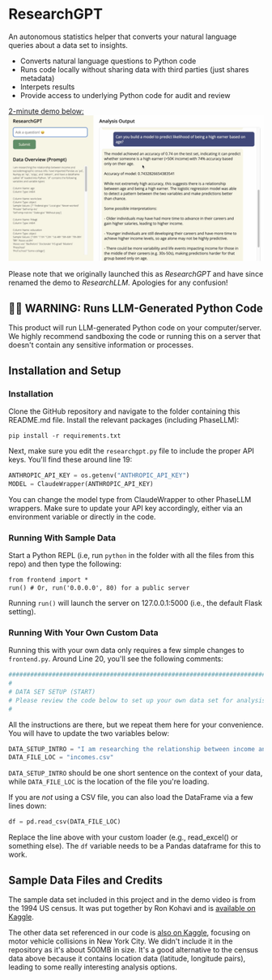 # ResearchGPT

An autonomous statistics helper that converts your natural language queries about a data set to insights.

- Converts natural language questions to Python code
- Runs code locally without sharing data with third parties (just shares metadata)
- Interpets results
- Provide access to underlying Python code for audit and review

[2-minute demo below:](https://www.youtube.com/watch?v=-fzFCii6UoA)
[![ResearchGPT screenshot](screenshot.png)](https://www.youtube.com/watch?v=-fzFCii6UoA)

Please note that we originally launched this as *ResearchGPT* and have since renamed the demo to *ResearchLLM*. Apologies for any confusion!

## 🚨🚨 WARNING: Runs LLM-Generated Python Code

This product will run LLM-generated Python code on your computer/server. We highly recommend sandboxing the code or running this on a server that doesn't contain any sensitive information or processes.

## Installation and Setup

### Installation

Clone the GitHub repository and navigate to the folder containing this README.md file. Install the relevant packages (including PhaseLLM):

```
pip install -r requirements.txt
```

Next, make sure you edit the `researchgpt.py` file to include the proper API keys. You'll find these around line 19:
```python
ANTHROPIC_API_KEY = os.getenv("ANTHROPIC_API_KEY")
MODEL = ClaudeWrapper(ANTHROPIC_API_KEY)
```

You can change the model type from ClaudeWrapper to other PhaseLLM wrappers. Make sure to update your API key accordingly, either via an environment variable or directly in the code.

### Running With Sample Data

Start a Python REPL (i.e, run `python` in the folder with all the files from this repo) and then type the following:

```
from frontend import *
run() # Or, run('0.0.0.0', 80) for a public server
```

Running `run()` will launch the server on 127.0.0.1:5000 (i.e., the default Flask setting).

### Running With Your Own Custom Data

Running this with your own data only requires a few simple changes to `frontend.py`. Around Line 20, you'll see the following comments:
```python
##########################################################################
#
# DATA SET SETUP (START)
# Please review the code below to set up your own data set for analysis.
#
```

All the instructions are there, but we repeat them here for your convenience. You will have to update the two variables below:
```python
DATA_SETUP_INTRO = "I am researching the relationship between income and sociodemographic census info."
DATA_FILE_LOC = "incomes.csv"
```

`DATA_SETUP_INTRO` should be one short sentence on the context of your data, while `DATA_FILE_LOC` is the location of the file you're loading.

If you are *not* using a CSV file, you can also load the DataFrame via a few lines down:
```python
df = pd.read_csv(DATA_FILE_LOC)
```

Replace the line above with your custom loader (e.g., read_excel() or something else). The `df` variable needs to be a Pandas dataframe for this to work.

## Sample Data Files and Credits

The sample data set included in this project and in the demo video is from the 1994 US census. It was put together by Ron Kohavi and is [available on Kaggle](https://www.kaggle.com/datasets/uciml/adult-census-income?select=adult.csv).

The other data set referenced in our code is [also on Kaggle](https://www.kaggle.com/datasets/new-york-city/nypd-motor-vehicle-collisions), focusing on motor vehicle collisions in New York City. We didn't include it in the repository as it's about 500MB in size. It's a good alternative to the census data above because it contains location data (latitude, longitude pairs), leading to some really interesting analysis options.
